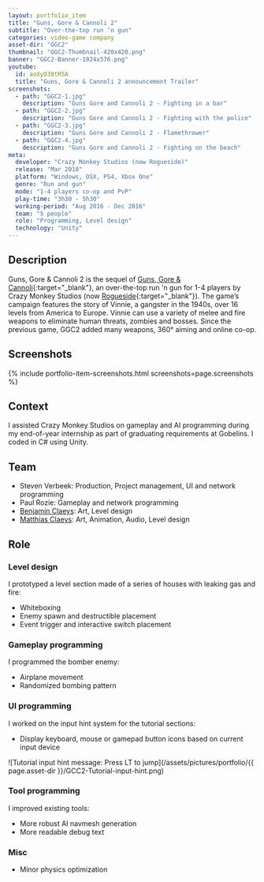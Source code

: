 ```yaml
---
layout: portfolio_item
title: "Guns, Gore & Cannoli 2"
subtitle: "Over-the-top run ‘n gun"
categories: video-game company
asset-dir: "GGC2"
thumbnail: "GGC2-Thumbnail-420x420.png"
banner: "GGC2-Banner-1024x576.png"
youtube:
  id: aoXyO38tR5A
  title: "Guns, Gore & Cannoli 2 announcement Trailer"
screenshots:
  - path: "GGC2-1.jpg"
    description: "Guns Gore and Cannoli 2 - Fighting in a bar"
  - path: "GGC2-2.jpg"
    description: "Guns Gore and Cannoli 2 - Fighting with the police"
  - path: "GGC2-3.jpg"
    description: "Guns Gore and Cannoli 2 - Flamethrower"
  - path: "GGC2-4.jpg"
    description: "Guns Gore and Cannoli 2 - Fighting on the beach"
meta:
  developer: "Crazy Monkey Studios (now Rogueside)"
  release: "Mar 2018"
  platform: "Windows, OSX, PS4, Xbox One"
  genre: "Run and gun"
  mode: "1-4 players co-op and PvP"
  play-time: "3h30 - 5h30"
  working-period: "Aug 2016 - Dec 2016"
  team: "5 people"
  role: "Programming, Level design"
  technology: "Unity"
---
```


## Description

Guns, Gore & Cannoli 2 is the sequel of [Guns, Gore & Cannoli](https://www.rogueside.com/guns-gore-and-cannoli/){:target="_blank"}, an over-the-top run ‘n gun for 1-4 players by Crazy Monkey Studios (now [Rogueside](https://www.rogueside.com/){:target="_blank"}). The game’s campaign features the story of Vinnie, a gangster in the 1940s, over 16 levels from America to Europe. Vinnie can use a variety of melee and fire weapons to eliminate human threats, zombies and bosses. Since the previous game, GGC2 added many weapons, 360° aiming and online co-op.

## Screenshots

{% include portfolio-item-screenshots.html screenshots=page.screenshots %}

## Context

I assisted Crazy Monkey Studios on gameplay and AI programming during my end-of-year internship as part of graduating requirements at Gobelins. I coded in C# using Unity.

## Team

- Steven Verbeek: Production, Project management, UI and network programming
- Paul Rozie: Gameplay and network programming
- [Benjamin Claeys](http://claeysbrothers.be/): Art, Level design
- [Matthias Claeys](http://claeysbrothers.be/): Art, Animation, Audio, Level design

## Role

### Level design

I prototyped a level section made of a series of houses with leaking gas and fire:

- Whiteboxing
- Enemy spawn and destructible placement
- Event trigger and interactive switch placement

### Gameplay programming

I programmed the bomber enemy:

- Airplane movement
- Randomized bombing pattern

### UI programming

I worked on the input hint system for the tutorial sections:

- Display keyboard, mouse or gamepad button icons based on current input device

![Tutorial input hint message: Press LT to jump](/assets/pictures/portfolio/{{ page.asset-dir }}/GCC2-Tutorial-input-hint.png)

### Tool programming

I improved existing tools:

- More robust AI navmesh generation
- More readable debug text

### Misc

- Minor physics optimization